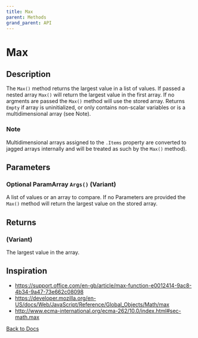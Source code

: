 ```yaml
---
title: Max
parent: Methods
grand_parent: API
---
```


# Max

## Description
The `Max()` method returns the largest value in a list of values. If passed a nested array `Max()` will return the largest value in the first array.  If no argments are passed the `Max()` method will use the stored array. Returns `Empty` if array is uninitialized, or only contains non-scalar variables or is a multidimensional array (see Note).
  
### Note 
Multidimensional arrays assigned to the `.Items` property are converted to jagged arrays internally and will be treated as such by the `Max()` method).

## Parameters
### Optional ParamArray `Args()` (Variant)
A list of values or an array to compare. If no Parameters are provided the `Max()` method will return the largest value on the stored array.


## Returns
### (Variant)
The largest value in the array. 

## Inspiration
* <https://support.office.com/en-gb/article/max-function-e0012414-9ac8-4b34-9a47-73e662c08098>
* <https://developer.mozilla.org/en-US/docs/Web/JavaScript/Reference/Global_Objects/Math/max>
* <http://www.ecma-international.org/ecma-262/10.0/index.html#sec-math.max>


[Back to Docs](https://senipah.github.io/VBA-Better-Array/)